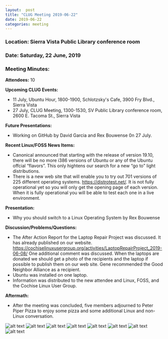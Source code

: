```yaml
---
layout:  post
title: "CLUG Meeting 2019-06-22"
date: 2019-06-22
categories: meeting
---
```


### Location: Sierra Vista Public Library conference room

### Date: Saturday, 22 June, 2019

### Meeting Minutes:

**Attendees:** 10

**Upcoming CLUG Events:**

 * 11 July, Ubuntu Hour, 1800-1900, Schlotzsky's Cafe, 3900 Fry Blvd., Sierra Vista
 * 27 July, CLUG Meeting, 1300-1530, SV Public Library conference room, 2600 E. Tacoma St., Sierra Vista
 
**Future Presentations:**

 * Working on GitHub by David Garcia and Rex Bouwense 0n 27 July.

**Recent Linux/FOSS News Items:**

 * Canonical announced that starting with the release of version 19.10, there will be no more i386 versions of Ubuntu or any of the Ubuntu offcial “flavors”.  This only hightens our search for a new “go to” light distributions.
 * There is a new web site that will enable you to try out 701 versions of 225 different operating systems.  https://distrotest.net/.  It is not fully operational yet so you will only get the opening page of each version.  When it is fully operational you will be able to test each one in a live environment.

**Presentation:**

 * Why you should switch to a Linux Operating System by Rex Bouwense

**Discussion/Problems/Questions:**

 * The After Action Report for the Laptop Repair Project was discussed.  It has already published on our website.  https://cochiselinuxusergroup.org/activities/LaptopRepairProject_2019-06-08/  One additional comment was discussed.  When the laptops are donated we should get a photo of the recipients and the laptop if possible to publish them on our web site.  Gene recommended the Good Neighbor Alliance as a recipient.
 * Ubuntu was installed on one laptop.
 * Information was distributed to the new attendee and Linux, FOSS, and the Cochise Linux User Group.

**Aftermath:**

 * After the meeting was concluded, five members adjourned to Peter Piper Pizza to enjoy some pizza and some additional Linux and non-Linux conversation.

![alt text](https://raw.githubusercontent.com/CochiseLinuxUsersGroup/CochiseLinuxUsersGroup.github.io/master/images/rsz_clug_mtg_2019-06-22_1.jpg)
![alt text](https://raw.githubusercontent.com/CochiseLinuxUsersGroup/CochiseLinuxUsersGroup.github.io/master/images/rsz_clug_mtg_2019-06-22_2.jpg)
![alt text](https://raw.githubusercontent.com/CochiseLinuxUsersGroup/CochiseLinuxUsersGroup.github.io/master/images/rsz_clug_mtg_2019-06-22_3.jpg)
![alt text](https://raw.githubusercontent.com/CochiseLinuxUsersGroup/CochiseLinuxUsersGroup.github.io/master/images/rsz_clug_mtg_2019-06-22_4.jpg)
![alt text](https://raw.githubusercontent.com/CochiseLinuxUsersGroup/CochiseLinuxUsersGroup.github.io/master/images/rsz_clug_mtg_2019-06-22_5.jpg)
![alt text](https://raw.githubusercontent.com/CochiseLinuxUsersGroup/CochiseLinuxUsersGroup.github.io/master/images/rsz_clug_mtg_2019-06-22_6.jpg)
![alt text](https://raw.githubusercontent.com/CochiseLinuxUsersGroup/CochiseLinuxUsersGroup.github.io/master/images/rsz_clug_at_peter_piper_2019-06-22_1.jpg)
![alt text](https://raw.githubusercontent.com/CochiseLinuxUsersGroup/CochiseLinuxUsersGroup.github.io/master/images/rsz_clug_at_peter_piper_2019-06-22_2.jpg)
